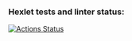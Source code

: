 ### Hexlet tests and linter status:
[![Actions Status](https://github.com/maaladina/typescript-project-81/actions/workflows/hexlet-check.yml/badge.svg)](https://github.com/maaladina/typescript-project-81/actions)